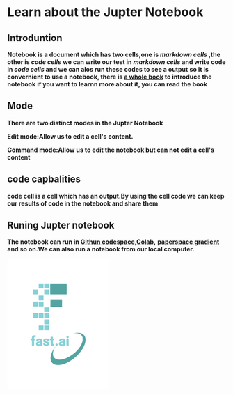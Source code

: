 # Learn about the Jupter Notebook

## Introduntion

**Notebook is a document which has two cells,one is _markdown cells_ ,the other is _code cells_**
**we can write our test in _markdown cells_ and write code in _code cells_ and we can alos run these codes to see a output**
**so it is convernient to use a notebook, there is [a whole book](https://www.amazon.com/Deep-Learning-Coders-fastai-PyTorch/dp/1492045527) to introduce the notebook**
**if you want to learnn more about it, you can read the book**

## Mode
**There are two distinct modes in the Jupter Notebook**

**Edit mode:Allow us to edit a cell's content.**

**Command mode:Allow us to edit the notebook but can not edit a cell's content**

## code capbalities

**code cell is a cell which has an output.By using the cell code we can keep our results of code in the notebook and share them**

## Runing Jupter notebook

**The notebook can run in [Githun codespace](https://github.com/features/codespaces),[Colab](https://colab.research.google.com/),**
**[paperspace gradient](https://www.paperspace.com/gradient/notebooks) and so on.We can also run a notebook from our local computer.**

![](/images/logo.png "fast.ai's logo")
